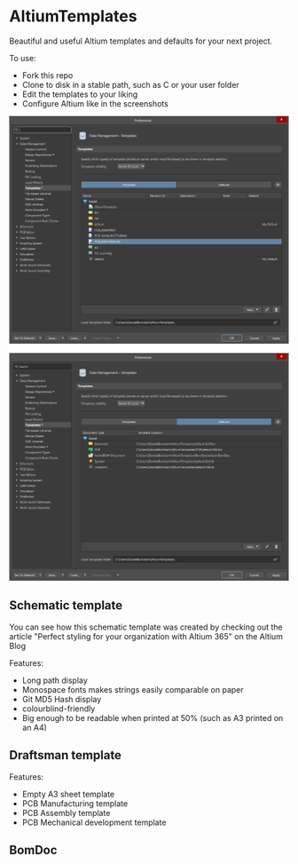 # AltiumTemplates

Beautiful and useful Altium templates and defaults for your next project.



To use:

- Fork this repo
- Clone to disk in a stable path, such as C or your user folder
- Edit the templates to your liking
- Configure Altium like in the screenshots

![](assets/templates.png)

![](assets/defaults.png)



## Schematic template

You can see how this schematic template was created by checking out the article "Perfect styling for your organization with Altium 365" on the Altium Blog

Features:

- Long path display
- Monospace fonts makes strings easily comparable on paper
- Git MD5 Hash display
- colourblind-friendly
- Big enough to be readable when printed at 50% (such as A3 printed on an A4)

## Draftsman template

Features:
- Empty A3 sheet template
- PCB Manufacturing template
- PCB Assembly template
- PCB Mechanical development template

## BomDoc

##